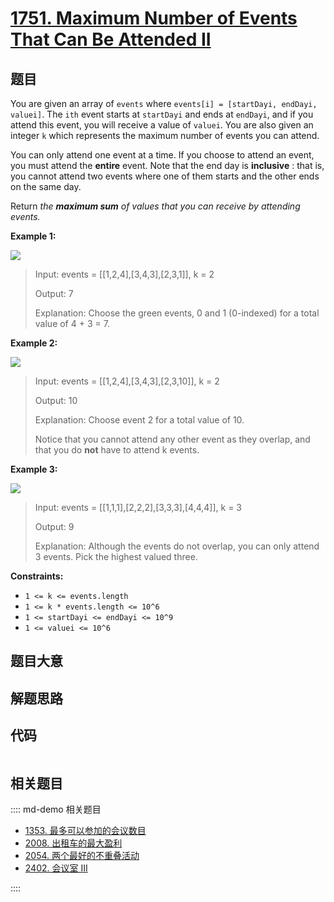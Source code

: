 # [1751. Maximum Number of Events That Can Be Attended II](https://leetcode.com/problems/maximum-number-of-events-that-can-be-attended-ii/)

## 题目

You are given an array of `events` where `events[i] = [startDayi, endDayi,
valuei]`. The `ith` event starts at `startDayi` and ends at `endDayi`, and if
you attend this event, you will receive a value of `valuei`. You are also
given an integer `k` which represents the maximum number of events you can
attend.

You can only attend one event at a time. If you choose to attend an event, you
must attend the **entire** event. Note that the end day is **inclusive** :
that is, you cannot attend two events where one of them starts and the other
ends on the same day.

Return _the **maximum sum** of values that you can receive by attending
events._

**Example 1:**

![](https://assets.leetcode.com/uploads/2021/01/10/screenshot-2021-01-11-at-60048-pm.png)

> Input: events = [[1,2,4],[3,4,3],[2,3,1]], k = 2
>
> Output: 7
>
> Explanation: Choose the green events, 0 and 1 (0-indexed) for a total value of 4 + 3 = 7.

**Example 2:**

![](https://assets.leetcode.com/uploads/2021/01/10/screenshot-2021-01-11-at-60150-pm.png)

> Input: events = [[1,2,4],[3,4,3],[2,3,10]], k = 2
>
> Output: 10
>
> Explanation: Choose event 2 for a total value of 10.
>
> Notice that you cannot attend any other event as they overlap, and that you do **not** have to attend k events.

**Example 3:**

**![](https://assets.leetcode.com/uploads/2021/01/10/screenshot-2021-01-11-at-60703-pm.png)**

> Input: events = [[1,1,1],[2,2,2],[3,3,3],[4,4,4]], k = 3
>
> Output: 9
>
> Explanation: Although the events do not overlap, you can only attend 3 events. Pick the highest valued three.

**Constraints:**

- `1 <= k <= events.length`
- `1 <= k * events.length <= 10^6`
- `1 <= startDayi <= endDayi <= 10^9`
- `1 <= valuei <= 10^6`

## 题目大意

## 解题思路

## 代码

```javascript

```

## 相关题目

:::: md-demo 相关题目

- [1353. 最多可以参加的会议数目](https://leetcode.com/problems/maximum-number-of-events-that-can-be-attended)
- [2008. 出租车的最大盈利](https://leetcode.com/problems/maximum-earnings-from-taxi)
- [2054. 两个最好的不重叠活动](https://leetcode.com/problems/two-best-non-overlapping-events)
- [2402. 会议室 III](https://leetcode.com/problems/meeting-rooms-iii)

::::
